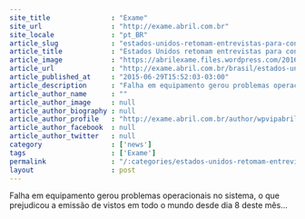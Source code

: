 ```yaml
---
site_title               : "Exame"
site_url                 : "http://exame.abril.com.br"
site_locale              : "pt_BR"
article_slug             : "estados-unidos-retomam-entrevistas-para-concessao-de-visto"
article_title            : "Estados Unidos retomam entrevistas para concessão de visto"
article_image            : "https://abrilexame.files.wordpress.com/2016/09/size_960_16_9_passaporte-brasileiro6.jpg?quality=70&strip=all&w=960"
article_url              : "http://exame.abril.com.br/brasil/estados-unidos-retomam-entrevistas-para-concessao-de-visto/"
article_published_at     : "2015-06-29T15:52:03-03:00"
article_description      : "Falha em equipamento gerou problemas operacionais no sistema, o que prejudicou a emissão de vistos em todo o mundo desde dia 8 deste mês..."
article_author_name      : ""
article_author_image     : null
article_author_biography : null
article_author_profile   : "http://exame.abril.com.br/author/wpvipabril/"
article_author_facebook  : null
article_author_twitter   : null
category                 : ['news']
tags                     : ['Exame']
permalink                : "/:categories/estados-unidos-retomam-entrevistas-para-concessao-de-visto/"
layout                   : post
---
```


Falha em equipamento gerou problemas operacionais no sistema, o que prejudicou a emissão de vistos em todo o mundo desde dia 8 deste mês...
